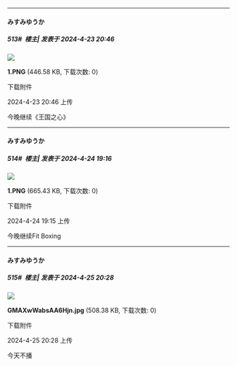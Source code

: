 ﻿
*****

####  みすみゆうか  
##### 513#         楼主| 发表于 2024-4-23 20:46

<img src="https://img.saraba1st.com/forum/202404/23/204606e34dj7r6r34jhmj7.png" referrerpolicy="no-referrer">

<strong>1.PNG</strong> (446.58 KB, 下载次数: 0)

下载附件

2024-4-23 20:46 上传

今晚继续《王国之心》


*****

####  みすみゆうか  
##### 514#         楼主| 发表于 2024-4-24 19:16

<img src="https://img.saraba1st.com/forum/202404/24/191558ylh33h88283to56g.png" referrerpolicy="no-referrer">

<strong>1.PNG</strong> (665.43 KB, 下载次数: 0)

下载附件

2024-4-24 19:15 上传

今晚继续Fit Boxing


*****

####  みすみゆうか  
##### 515#         楼主| 发表于 2024-4-25 20:28

<img src="https://img.saraba1st.com/forum/202404/25/202824apb7swc0iww8n1r0.jpg" referrerpolicy="no-referrer">

<strong>GMAXwWabsAA6Hjn.jpg</strong> (508.38 KB, 下载次数: 0)

下载附件

2024-4-25 20:28 上传

今天不播

